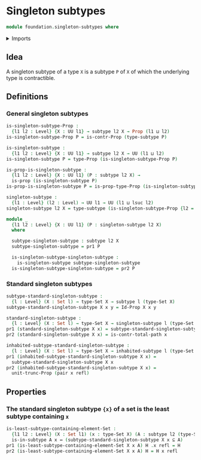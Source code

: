 # Singleton subtypes

```agda
module foundation.singleton-subtypes where
```

<details><summary>Imports</summary>

```agda
open import foundation.contractible-types
open import foundation.dependent-pair-types
open import foundation.inhabited-subtypes
open import foundation.logical-equivalences
open import foundation.propositional-truncations
open import foundation.subtypes
open import foundation.universe-levels

open import foundation-core.identity-types
open import foundation-core.propositions
open import foundation-core.sets
```

</details>

## Idea

A singleton subtype of a type `X` is a subtype `P` of `X` of which the
underlying type is contractible.

## Definitions

### General singleton subtypes

```agda
is-singleton-subtype-Prop :
  {l1 l2 : Level} {X : UU l1} → subtype l2 X → Prop (l1 ⊔ l2)
is-singleton-subtype-Prop P = is-contr-Prop (type-subtype P)

is-singleton-subtype :
  {l1 l2 : Level} {X : UU l1} → subtype l2 X → UU (l1 ⊔ l2)
is-singleton-subtype P = type-Prop (is-singleton-subtype-Prop P)

is-prop-is-singleton-subtype :
  {l1 l2 : Level} {X : UU l1} (P : subtype l2 X) →
  is-prop (is-singleton-subtype P)
is-prop-is-singleton-subtype P = is-prop-type-Prop (is-singleton-subtype-Prop P)

singleton-subtype :
  {l1 : Level} (l2 : Level) → UU l1 → UU (l1 ⊔ lsuc l2)
singleton-subtype l2 X = type-subtype (is-singleton-subtype-Prop {l2 = l2} {X})

module _
  {l1 l2 : Level} {X : UU l1} (P : singleton-subtype l2 X)
  where

  subtype-singleton-subtype : subtype l2 X
  subtype-singleton-subtype = pr1 P

  is-singleton-subtype-singleton-subtype :
    is-singleton-subtype subtype-singleton-subtype
  is-singleton-subtype-singleton-subtype = pr2 P
```

### Standard singleton subtypes

```agda
subtype-standard-singleton-subtype :
  {l : Level} (X : Set l) → type-Set X → subtype l (type-Set X)
subtype-standard-singleton-subtype X x y = Id-Prop X x y

standard-singleton-subtype :
  {l : Level} (X : Set l) → type-Set X → singleton-subtype l (type-Set X)
pr1 (standard-singleton-subtype X x) = subtype-standard-singleton-subtype X x
pr2 (standard-singleton-subtype X x) = is-contr-total-path x

inhabited-subtype-standard-singleton-subtype :
  {l : Level} (X : Set l) → type-Set X → inhabited-subtype l (type-Set X)
pr1 (inhabited-subtype-standard-singleton-subtype X x) =
  subtype-standard-singleton-subtype X x
pr2 (inhabited-subtype-standard-singleton-subtype X x) =
  unit-trunc-Prop (pair x refl)
```

## Properties

### The standard singleton subtype `{x}` of a set is the least subtype containing `x`

```agda
is-least-subtype-containing-element-Set :
  {l1 l2 : Level} (X : Set l1) (x : type-Set X) (A : subtype l2 (type-Set X)) →
  is-in-subtype A x ↔ (subtype-standard-singleton-subtype X x ⊆ A)
pr1 (is-least-subtype-containing-element-Set X x A) H .x refl = H
pr2 (is-least-subtype-containing-element-Set X x A) H = H x refl
```

